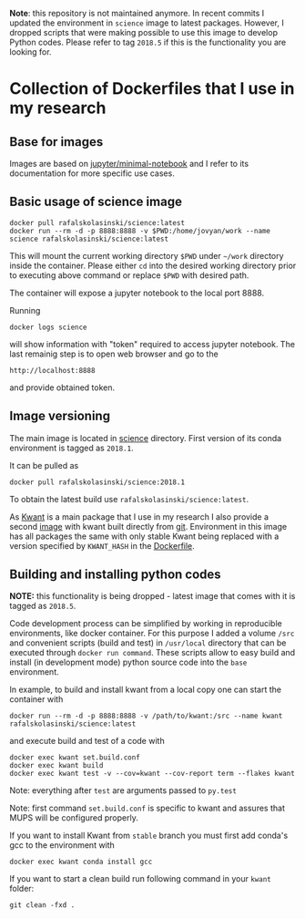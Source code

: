 **Note**: this repository is not maintained anymore.
In recent commits I updated the environment in `science` image to latest packages.
However, I dropped scripts that were making possible to use this image to develop Python codes.
Please refer to tag `2018.5` if this is the functionality you are looking for.


# Collection of Dockerfiles that I use in my research

## Base for images

Images are based on [jupyter/minimal-notebook](https://github.com/jupyter/docker-stacks/tree/master/minimal-notebook) and I refer to its documentation for more specific use cases.


## Basic usage of science image

    docker pull rafalskolasinski/science:latest
    docker run --rm -d -p 8888:8888 -v $PWD:/home/jovyan/work --name science rafalskolasinski/science:latest

This will mount the current working directory ``$PWD`` under ``~/work`` directory inside the container.
Please either ``cd`` into the desired working directory prior to executing above command or replace ``$PWD`` with desired path.

The container will expose a jupyter notebook to the local port 8888.

Running

    docker logs science

will show information with "token" required to access jupyter notebook.
The last remainig step is to open web browser and go to the

    http://localhost:8888

and provide obtained token.


## Image versioning
The main image is located in [science](science/) directory.
First version of its conda environment is tagged as ``2018.1``.

It can be pulled as

    docker pull rafalskolasinski/science:2018.1


To obtain the latest build use ``rafalskolasinski/science:latest``.

As [Kwant](https://kwant-project.org/) is a main package that I use in my research I also provide a second [image](kwant/) with kwant built directly from [git](https://gitlab.kwant-project.org/kwant/kwant).
Environment in this image has all packages the same with only stable Kwant being replaced with a version specified by ``KWANT_HASH`` in the [Dockerfile](kwant/Dockerfile).


## Building and installing python codes

**NOTE:** this functionality is being dropped - latest image that comes with it is tagged as `2018.5`.

Code development process can be simplified by working in reproducible environments, like docker container.
For this purpose I added a volume ``/src`` and convenient scripts (build and test) in ``/usr/local`` directory that can be executed through ``docker run command``.
These scripts allow to easy build and install (in development mode) python source code into the ``base`` environment.

In example, to build and install kwant from a local copy one can start the container with

    docker run --rm -d -p 8888:8888 -v /path/to/kwant:/src --name kwant rafalskolasinski/science:latest

and execute build and test of a code with

    docker exec kwant set.build.conf
    docker exec kwant build
    docker exec kwant test -v --cov=kwant --cov-report term --flakes kwant

Note: everything after ``test`` are arguments passed to ``py.test``

Note: first command ``set.build.conf`` is specific to kwant and assures that MUPS will be configured properly.

If you want to install Kwant from ``stable`` branch you must first add conda's gcc to the environment with

    docker exec kwant conda install gcc

If you want to start a clean build run following command in your ``kwant`` folder:

    git clean -fxd .
